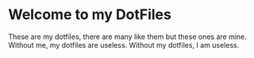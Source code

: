 # Welcome to my DotFiles

These are my dotfiles, there are many like them but these ones are mine.
Without me, my dotfiles are useless. Without my dotfiles, I am useless.
